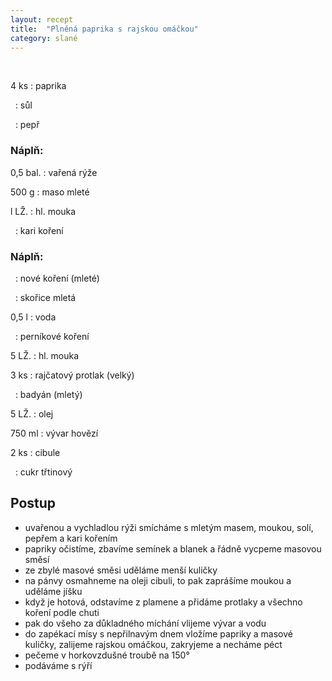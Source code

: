 ```yaml
---
layout: recept
title:  "Plněná paprika s rajskou omáčkou"
category: slané
---
```


<br>

<div class="ingredience" markdown="1">

4 ks
: paprika

&nbsp;
: sůl

&nbsp;
: pepř

### Náplň:

0,5 bal.
: vařená rýže

500 g
: maso mleté

l LŽ.
: hl. mouka

&nbsp;
: kari koření

### Náplň:

&nbsp;
: nové koření (mleté)

&nbsp;
: skořice mletá

0,5 l
: voda

&nbsp;
: perníkové koření

5 LŽ.
: hl. mouka

3 ks
: rajčatový protlak (velký)

&nbsp;
: badyán (mletý)

5 LŽ.
: olej

750 ml
: vývar hovězí

2 ks
: cibule

&nbsp;
: cukr třtinový

</div>

## Postup

<div class="postup" markdown="1">  

- uvařenou a vychladlou rýži smícháme s mletým masem, moukou, solí, pepřem a kari kořením
- papriky očistíme, zbavíme semínek a blanek a řádně vycpeme masovou směsí
- ze zbylé masové směsi uděláme menší kuličky
- na pánvy osmahneme na oleji cibuli, to pak zaprášíme moukou a uděláme jíšku
- když je hotová, odstavíme z plamene a přidáme protlaky a všechno koření podle chuti
- pak do všeho za důkladného míchání vlijeme vývar a vodu
- do zapékací mísy s nepřilnavým dnem vložíme papriky a masové kuličky, zalijeme rajskou omáčkou, zakryjeme a necháme péct
- pečeme v horkovzdušné troubě na 150°
- podáváme s rýří

</div>
